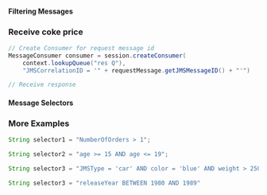 #### Filtering Messages
### Receive coke price
```java
// Create Consumer for request message id
MessageConsumer consumer = session.createConsumer(
    context.lookupQueue("res Q"),
    "JMSCorrelationID = '" + requestMessage.getJMSMessageID() + "'")

// Receive response
```



#### Message Selectors
### More Examples
```java
String selector1 = "NumberOfOrders > 1";

String selector2 = "age >= 15 AND age <= 19";

String selector3 = "JMSType = 'car' AND color = 'blue' AND weight > 2500";

String selector3 = "releaseYear BETWEEN 1980 AND 1989"
```
